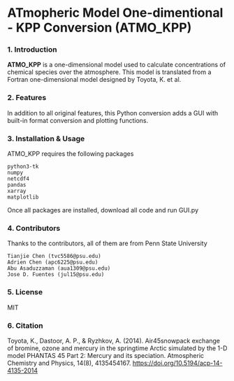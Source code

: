 # ATmopheric Model One-dimentional - KPP Conversion (ATMO\_KPP)

### 1. Introduction

**ATMO_KPP** is a one-dimensional model used to calculate concentrations of chemical species over the atmosphere. 
This model is translated from a Fortran one-dimensional model designed by Toyota, K. et al.

### 2. Features

In addition to all original features, this Python conversion adds a GUI with built-in format conversion and 
plotting functions.

### 3. Installation & Usage

ATMO\_KPP requires the following packages

    python3-tk
    numpy
    netcdf4
    pandas
    xarray
    matplotlib

Once all packages are installed, download all code and run GUI.py

### 4. Contributors

Thanks to the contributors, all of them are from Penn State University
    
    Tianjie Chen (tvc5586@psu.edu)
    Adrien Chen (apc6225@psu.edu)
    Abu Asaduzzaman (aua1309@psu.edu)
    Jose D. Fuentes (jul15@psu.edu)

### 5. License

MIT

### 6. Citation

Toyota, K., Dastoor, A. P., & Ryzhkov, A. (2014). Air45snowpack exchange of bromine, ozone and mercury in the springtime Arctic simulated by the 1-D model PHANTAS 45 Part 2: Mercury and its speciation. Atmospheric Chemistry and Physics, 14(8), 4135454167. https://doi.org/10.5194/acp-14-4135-2014
